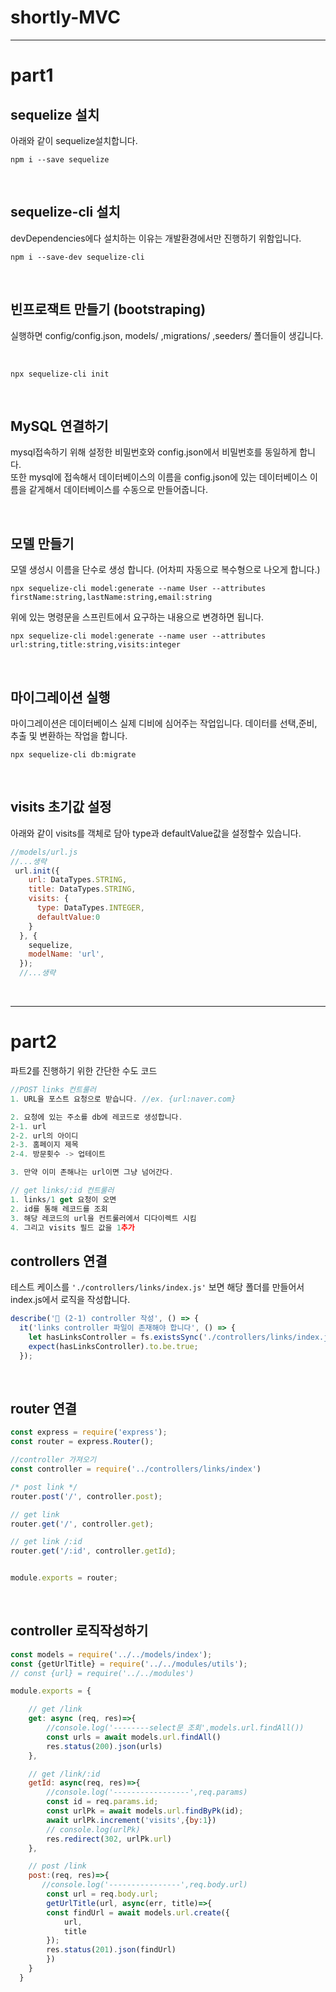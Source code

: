 # shortly-MVC

---

# part1

## sequelize 설치

아래와 같이 sequelize설치합니다.

```
npm i --save sequelize
```

<br >

## sequelize-cli 설치

devDependencies에다 설치하는 이유는 개발환경에서만 진행하기 위함입니다.

```
npm i --save-dev sequelize-cli
```

<br >

## 빈프로잭트 만들기 (bootstraping)

실행하면 config/config.json, models/ ,migrations/ ,seeders/ 폴더들이 생깁니다.

<br >

```
npx sequelize-cli init
```

<br >

## MySQL 연결하기

mysql접속하기 위해 설정한 비밀번호와 config.json에서 비밀번호를 동일하게 합니다.  
또한 mysql에 접속해서 데이터베이스의 이름을 config.json에 있는 데이터베이스 이름을 같게해서 데이터베이스를 수동으로 만들어줍니다.

<br >

## 모델 만들기

모델 생성시 이름을 단수로 생성 합니다. (어차피 자동으로 복수형으로 나오게 합니다.)

```
npx sequelize-cli model:generate --name User --attributes firstName:string,lastName:string,email:string
```

위에 있는 명령문을 스프린트에서 요구하는 내용으로 변경하면 됩니다. 

```
npx sequelize-cli model:generate --name user --attributes url:string,title:string,visits:integer
```

<br >

## 마이그레이션 실행

마이그레이션은 데이터베이스 실제 디비에 심어주는 작업입니다. 데이터를 선택,준비, 추출 및 변환하는 작업을 합니다.

```
npx sequelize-cli db:migrate
```

<br >

## visits 초기값 설정

아래와 같이 visits를 객체로 담아 type과 defaultValue값을 설정할수 있습니다.

```js
//models/url.js
//...생략
 url.init({
    url: DataTypes.STRING,
    title: DataTypes.STRING,
    visits: {
      type: DataTypes.INTEGER,
      defaultValue:0
    }
  }, {
    sequelize,
    modelName: 'url',
  });
  //...생략
```

<br />

---

# part2

파트2를 진행하기 위한 간단한 수도 코드  

```js
//POST links 컨트룰러
1. URL을 포스트 요청으로 받습니다. //ex. {url:naver.com}

2. 요청에 있는 주소를 db에 레코드로 생성합니다.
2-1. url
2-2. url의 아이디
2-3. 홈페이지 제목
2-4. 방문횟수 -> 업테이트

3. 만약 이미 존해나는 url이면 그냥 넘어간다.

// get links/:id 컨트룰러
1. links/1 get 요청이 오면
2. id를 통해 레코드를 조회
3. 해당 레코드의 url을 컨트룰러에서 디다이렉트 시킴
4. 그리고 visits 필드 값을 1추가
```

## controllers 연결

테스트 케이스를 `'./controllers/links/index.js'` 보면 해당 폴더를 만들어서 index.js에서 로직을 작성합니다.

```js
describe('🚀 (2-1) controller 작성', () => {
  it('links controller 파일이 존재해야 합니다', () => {
    let hasLinksController = fs.existsSync('./controllers/links/index.js');
    expect(hasLinksController).to.be.true;
  });
```

<br />

## router 연결

```js
const express = require('express');
const router = express.Router();

//controller 가져오기
const controller = require('../controllers/links/index')

/* post link */
router.post('/', controller.post);

// get link
router.get('/', controller.get);

// get link /:id
router.get('/:id', controller.getId);


module.exports = router;
```

<br />

## controller 로직작성하기

```js
const models = require('../../models/index');
const {getUrlTitle} = require('../../modules/utils');
// const {url} = require('../../modules')

module.exports = {

    // get /link
    get: async (req, res)=>{
        //console.log('--------select문 조회',models.url.findAll())
        const urls = await models.url.findAll()
        res.status(200).json(urls)
    },

    // get /link/:id
    getId: async(req, res)=>{
        //console.log('-----------------',req.params)
        const id = req.params.id;
        const urlPk = await models.url.findByPk(id);
        await urlPk.increment('visits',{by:1})
        // console.log(urlPk)
        res.redirect(302, urlPk.url)
    },

    // post /link
    post:(req, res)=>{
       //console.log('----------------',req.body.url)
        const url = req.body.url;
        getUrlTitle(url, async(err, title)=>{
        const findUrl = await models.url.create({
            url,
            title
        });
        res.status(201).json(findUrl)
        })
    }
  }
  ```